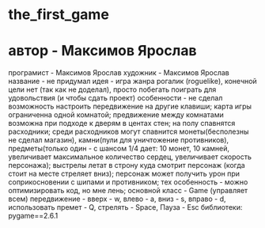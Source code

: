 # the_first_game
# автор - Максимов Ярослав
програмист - Максимов Ярослав
художник - Максимов Ярослав
название - не придумал
идея - игра жанра рогалик (roguelike), конечной цели нет (так как не доделал), просто побегать поиграть для удовольствия (и чтобы сдать проект)
особенности - не сделал возможность настроить передвижение на другие клавиши; карта игры ограниченна одной комнатой; предвижение между комнатами возможна при подходе к дверям в центах стен; на полу спавнятся расходники; среди расходников могут спавнится монеты(бесполезны не сделал магазин), камни(пули для уничтожение противников), предметы(только один - с шансом 1/4 дает: 10 монет, 10 камней, увеличивает максимальное количество сердец, увеличивает скорость персонажа); выстрелы летат в строну куда смотрит персонаж (когда стоит на месте стреляет вниз); персонаж может получить урон при соприкосновении с шипами и противником;
тех особенность - можно оптимизировать код, но мне лень; основной класс - Game (управляет всем)
передвижение - вверх - w, влево - a, вниз - s, вправо - d, использовать премет - Q, стрелять - Space, Пауза - Esc
библиотеки:
pygame==2.6.1
